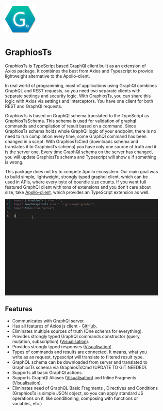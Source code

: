 ![Logo](https://github.com/pavelstencl/GraphiosTs/blob/master/media/logo.png "Logo")

# GraphiosTs
GraphiosTs is TypeScript based GraphQl client built as an extension of Axios package. It combines the best from Axios and Typescript to provide lightweight alternative to the Apollo-client. 

In real world of programming, most of applications using GraphQl combines GraphQL and REST requests, so you need two separate clients with separate settings and security logic. With GraphiosTs, you can share this logic with Axios via settings and interceptors. You have one client for both REST and GraphQl requests.

GraphiosTs is based on GraphQl schema translated to the TypeScript as GraphiosTsSchema. This schema is used for validation of graphql commands and compilation of result based on a command. Since GraphiosTs schema holds whole GraphQl logic of your endpoint, there is no need to run compilation every time, some GraphQl command has been changed in a script. With GraphiosTsCmd (downloads schema and translates it to GraphiosTs schema) you have only one source of truth and it is the server one. Every time GraphQl schema on the server has changed, you will update GraphiosTs schema and Typescript will show u if something is wrong.

This package does not try to compete Apollo ecosystem. Our main goal was to build simple, lightweight, strongly typed graphql client, which can be used in APIs, where every byte of boundle size counts. If you want full featured GraphQl client with tons of extensions and you don't care about size, take [Apollo-client](https://github.com/apollographql/apollo-client), which provides an TypeScript extension as well.

![Example](https://github.com/pavelstencl/GraphiosTs/blob/master/media/example.gif "Basic example")

## Features
- Communicates with GraphQl server.
- Has all features of Axios js client - [GitHub](https://github.com/axios/axios).
- Eliminates multiple sources of truth (One schema for everything).
- Provides strongly typed GraphQl commands constructor (query, mutation, subscription) ([Visualisation](https://github.com/pavelstencl/GraphiosTs/blob/master/media/example1.gif)).
- Provides strongly typed responses ([Visualisation](https://github.com/pavelstencl/GraphiosTs/blob/master/media/example2.gif)).
- Types of commands and results are connected. It means, what you write as an request, typescript will translate to filtered result type.
- GraphQL schema can be downloaded from server and translated to GraphiosTs schema via GraphiosTsCmd (UPDATE TO GIT NEEDED).
- Supports all basic GraphQl actions.
- Supports GraphQl Aliases ([Visualisation](https://github.com/pavelstencl/GraphiosTs/blob/master/media/example4.gif)) and Inline Fragments ([Visualisation](https://github.com/pavelstencl/GraphiosTs/blob/master/media/example3.gif)).
- Eliminates need of GraphQL Basic Fragments , Directives and Conditions (GraphiosTs is simple JSON object, so you can apply standard JS operations on it, like conditioning, composing with functions or variables, etc.)


